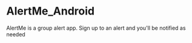 # AlertMe_Android
AlertMe is a group alert app.  Sign up to an alert and you'll be notified as needed
